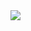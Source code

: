 <img src="https://wm.schoolofdragons.com/SoD/Joomla/templates/schoolofdragons/images/DTV_cg_toothless_04.png?v2">
